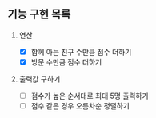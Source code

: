 ## 기능 구현 목록

1. 연산

   - [x] 함께 아는 친구 수만큼 점수 더하기
   - [x] 방문 수만큼 점수 더하기

2. 출력값 구하기
   - [ ] 점수가 높은 순서대로 최대 5명 출력하기
   - [ ] 점수 같은 경우 오름차순 정렬하기
